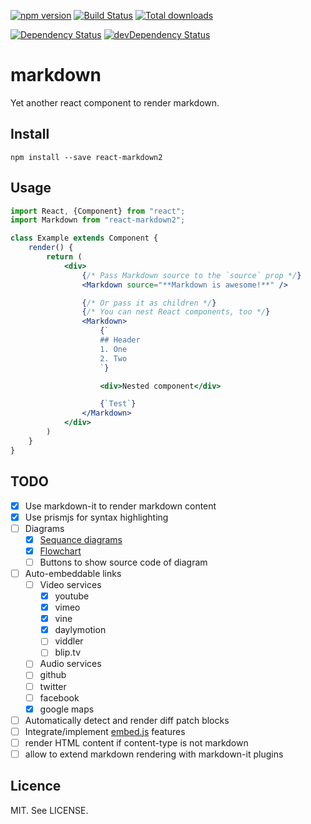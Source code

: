 [![npm version](https://badge.fury.io/js/react-markdown2.svg)](https://badge.fury.io/js/react-markdown2)
[![Build Status](https://drone.io/github.com/reactbits/markdown/status.png)](https://drone.io/github.com/reactbits/markdown/latest)
[![Total downloads](https://img.shields.io/npm/dt/react-markdown2.svg)](https://www.npmjs.com/package/react-markdown2)

[![Dependency Status](https://david-dm.org/reactbits/markdown.svg)](https://david-dm.org/reactbits/markdown)
[![devDependency Status](https://david-dm.org/reactbits/markdown/dev-status.svg)](https://david-dm.org/reactbits/markdown#info=devDependencies)

# markdown
Yet another react component to render markdown.

## Install

```
npm install --save react-markdown2
```

## Usage

```jsx
import React, {Component} from "react";
import Markdown from "react-markdown2";

class Example extends Component {
    render() {
        return (
            <div>
                {/* Pass Markdown source to the `source` prop */}
                <Markdown source="**Markdown is awesome!**" />

                {/* Or pass it as children */}
                {/* You can nest React components, too */}
                <Markdown>
                    {`
                    ## Header
                    1. One
                    2. Two
                    `}

                    <div>Nested component</div>

                    {`Test`}
                </Markdown>
            </div>
        )
    }
}
```

## TODO
* [x] Use markdown-it to render markdown content
* [x] Use prismjs for syntax highlighting
* [ ] Diagrams
	* [x] [Sequance diagrams](https://github.com/bramp/js-sequence-diagrams)
	* [x] [Flowchart](https://github.com/adrai/flowchart.js)
	* [ ] Buttons to show source code of diagram
* [ ] Auto-embeddable links
	* [ ] Video services
		* [x] youtube
		* [x] vimeo
		* [x] vine
		* [x] daylymotion
		* [ ] viddler
		* [ ] blip.tv
	* [ ] Audio services
	* [ ] github
	* [ ] twitter
	* [ ] facebook
	* [x] google maps
* [ ] Automatically detect and render diff patch blocks
* [ ] Integrate/implement [embed.js](https://github.com/ritz078/embed.js) features
* [ ] render HTML content if content-type is not markdown
* [ ] allow to extend markdown rendering with markdown-it plugins

## Licence

MIT. See LICENSE.
